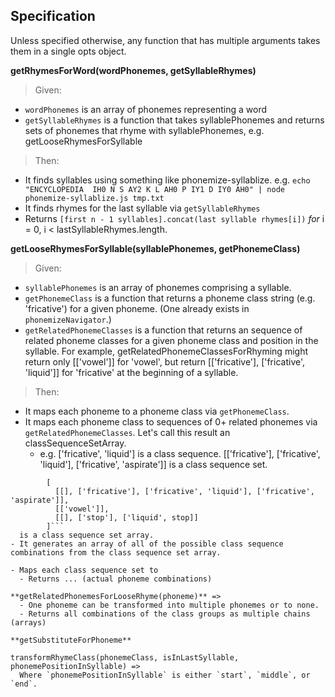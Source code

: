 Specification
-------------

Unless specified otherwise, any function that has multiple arguments takes them in a single opts object.

**getRhymesForWord(wordPhonemes, getSyllableRhymes)**
> Given:
- `wordPhonemes` is an array of phonemes representing a word
- `getSyllableRhymes` is a function that takes syllablePhonemes and returns sets of phonemes that rhyme with syllablePhonemes, e.g. getLooseRhymesForSyllable

> Then:
- It finds syllables using something like phonemize-syllablize.
    e.g. `echo "ENCYCLOPEDIA  IH0 N S AY2 K L AH0 P IY1 D IY0 AH0" | node phonemize-syllablize.js tmp.txt`
- It finds rhymes for the last syllable via `getSyllableRhymes`
- Returns `[first n - 1 syllables].concat(last syllable rhymes[i])` *for* i = 0, i < lastSyllableRhymes.length.

**getLooseRhymesForSyllable(syllablePhonemes, getPhonemeClass)**
> Given:
- `syllablePhonemes` is an array of phonemes comprising a syllable.
- `getPhonemeClass` is a function that returns a phoneme class string (e.g. 'fricative') for a given phoneme. (One already exists in `phonemizeNavigator`.)
- `getRelatedPhonemeClasses` is a function that returns an sequence of related phoneme classes for a given phoneme class and position in the syllable. For example, getRelatedPhonemeClassesForRhyming might return only [['vowel']] for 'vowel', but return [['fricative'], ['fricative', 'liquid']] for 'fricative' at the beginning of a syllable.

> Then:
- It maps each phoneme to a phoneme class via `getPhonemeClass`.
- It maps each phoneme class to sequences of 0+ related phonemes via `getRelatedPhonemeClasses`. Let's call this result an classSequenceSetArray.
  - e.g. ['fricative', 'liquid'] is a class sequence. [['fricative'], ['fricative', 'liquid'], ['fricative', 'aspirate']] is a class sequence set.
```
        [
          [[], ['fricative'], ['fricative', 'liquid'], ['fricative', 'aspirate']],
          [['vowel']],
          [[], ['stop'], ['liquid', stop]]
        ]```
  is a class sequence set array.
- It generates an array of all of the possible class sequence combinations from the class sequence set array.

- Maps each class sequence set to
  - Returns ... (actual phoneme combinations)

**getRelatedPhonemesForLooseRhyme(phoneme)** =>
  - One phoneme can be transformed into multiple phonemes or to none.
  - Returns all combinations of the class groups as multiple chains (arrays)

**getSubstituteForPhoneme**

transformRhymeClass(phonemeClass, isInLastSyllable, phonemePositionInSyllable) =>
  Where `phonemePositionInSyllable` is either `start`, `middle`, or `end`.
